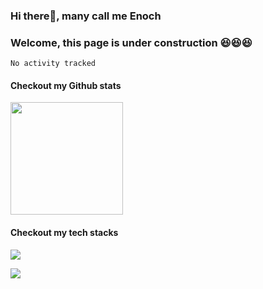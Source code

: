 ### Hi there👋, many call me Enoch
### Welcome, this page is under construction 😆😆😆

<!--START_SECTION:waka-->

```text
No activity tracked
```

<!--END_SECTION:waka-->
#### Checkout my Github stats
<img height="180em" src="https://github-readme-stats.vercel.app/api?username=aearns&show_icons=true&hide_border=true&&count_private=true&include_all_commits=true" />

#### Checkout my tech stacks
<img align="center" src="https://github-readme-stats.vercel.app/api/top-langs/?username=aearns&theme=<THEME_NAME>" />

![](https://img.shields.io/badge/Code-C-informational?style=flat&logo=<C>&logoColor=white&color=2bbc8a)


<!--
**aearns/aearns** is a ✨ _special_ ✨ repository because its `README.md` (this file) appears on your GitHub profile.

Here are some ideas to get you started:

- 🔭 I’m currently working on ...
- 🌱 I’m currently learning ...
- 👯 I’m looking to collaborate on ...
- 🤔 I’m looking for help with ...
- 💬 Ask me about ...
- 📫 How to reach me: ...
- 😄 Pronouns: ...
- ⚡ Fun fact: ...
-->
